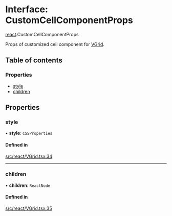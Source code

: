 # Interface: CustomCellComponentProps

[react](../modules/react.md).CustomCellComponentProps

Props of customized cell component for [VGrid](../modules/react.md#experimental_vgrid).

## Table of contents

### Properties

- [style](react.CustomCellComponentProps.md#style)
- [children](react.CustomCellComponentProps.md#children)

## Properties

### style

• **style**: `CSSProperties`

#### Defined in

[src/react/VGrid.tsx:34](https://github.com/inokawa/virtua/blob/8c9e4ab3/src/react/VGrid.tsx#L34)

___

### children

• **children**: `ReactNode`

#### Defined in

[src/react/VGrid.tsx:35](https://github.com/inokawa/virtua/blob/8c9e4ab3/src/react/VGrid.tsx#L35)
